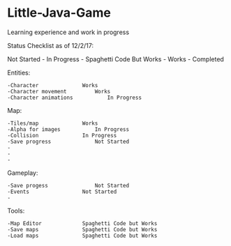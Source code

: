 # Little-Java-Game
Learning experience and work in progress

Status Checklist as of 12/2/17:

Not Started - In Progress - Spaghetti Code But Works - Works - Completed

Entities:

	-Character				Works
	-Character movement			Works
	-Character animations			In Progress
	
Map:	

	-Tiles/map				Works
	-Alpha for images			In Progress
	-Collision				In Progress
	-Save progress				Not Started
	-
	-
	-
Gameplay:

	-Save progess				Not Started
	-Events					Not Started
	-
Tools:

	-Map Editor				Spaghetti Code but Works
	-Save maps				Spaghetti Code but Works
	-Load maps				Spaghetti Code but Works
	




